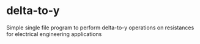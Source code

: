 # delta-to-y
Simple single file program to perform delta-to-y operations on resistances for electrical engineering applications
